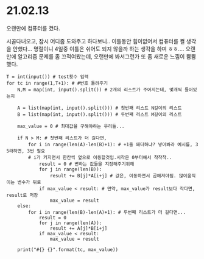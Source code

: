 # 21.02.13

오랜만에 컴퓨터를 켰다.

시골다녀오고, 잠시 어디좀 도와주고 하다보니.. 이틀동안 힘이없어서 컴퓨터를 켤 생각을 안했다... 명절이니 4일중 이틀은 쉬어도 되지 않을까 하는 생각을 하며 ㅎㅎ.... 오랜만에 알고리즘 문제를 좀 끄적여봤는데, 오랜만에 봐서그런가 또 좀 새로운 느낌이 뿜뿜했다.



```
T = int(input()) # test횟수 입력
for tc in range(1,T+1): # #번호 돌려주기
    N,M = map(int, input().split()) # 2개의 리스트가 주어지는데, 몇개씩 들어있는지

    A = list(map(int, input().split())) # 첫번째 리스트 N길이의 리스트
    B = list(map(int, input().split())) # 두번째 리스트 M길이의 리스트

    max_value = 0 # 최대값을 구해야하는 우리들...

    if N > M: # 첫번째 리스트가 더 길다면, 
        for i in range(len(A)-len(B)+1): # +1을 왜더하냐? 넣어봐라 예시를, 3 5라하면, 3번 필요
        # i가 커지면서 한칸씩 옆으로 이동할것임.시작은 0부터해서 챡챡챡..
            result = 0 # 변하는 값들을 지정해주기위해
            for j in range(len(B)):
                result += B[j]*A[i+j] # 값은, 이동하면서 곱해져야됨. 많이움직이는 변수가 뒤로
            if max_value < result: # 만약, max_value가 result보다 작다면, result로 저장
                max_value = result
    else:
        for i in range(len(B)-len(A)+1): # 두번째 리스트가 더 길다면...
            result = 0
            for j in range(len(A)):
                result += A[j]*B[i+j]
            if max_value < result:
                max_value = result

    print("#{} {}".format(tc, max_value))
```

